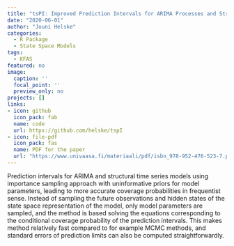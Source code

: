```yaml
---
title: "tsPI: Improved Prediction Intervals for ARIMA Processes and Structural Time Series"
date: "2020-06-01"
author: "Jouni Helske"
categories: 
  - R Package
  - State Space Models
tags:
  - KFAS
featured: no
image:
  caption: ''
  focal_point: ''
  preview_only: no
projects: []
links:
- icon: github
  icon_pack: fab
  name: code
  url: https://github.com/helske/tspI
- icon: file-pdf
  icon_pack: fas
  name: PDF for the paper
  url: "https://www.univaasa.fi/materiaali/pdf/isbn_978-952-476-523-7.pdf"
---
```


Prediction intervals for ARIMA and structural time series models using importance sampling approach with uninformative priors for model parameters, leading to more accurate coverage probabilities in frequentist sense. Instead of sampling the future observations and hidden states of the state space representation of the model, only model parameters are sampled, and the method is based solving the equations corresponding to the conditional coverage probability of the prediction intervals. This makes method relatively fast compared to for example MCMC methods, and standard errors of prediction limits can also be computed straightforwardly.